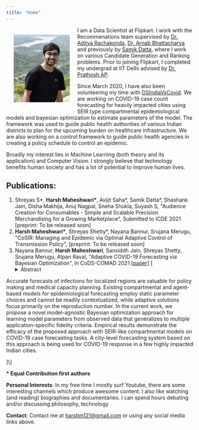```yaml
---
title: "Home"
---
```

<img style="float:left;padding:20px;"
src="./images/personal-photo.png" alt="profile picture" width="30%">
I am a Data Scientist at Flipkart. I work with the Recommenations team supervised by [Dr. Aditya Rachakonda](https://in.linkedin.com/in/adityarachakonda), [Dr. Arnab Bhattacharya](https://www.linkedin.com/in/arnab-bhattacharya-26383573) and previously by [Samik Datta](https://www.linkedin.com/in/samik-datta-7b2a927a/), where I work on various Candidate Generation and Ranking problems. Prior to joining Flipkart, I completed my undergrad at IIT Delhi advised by [Dr. Prathosh AP](https://sites.google.com/view/prathosh). 


Since March 2020, I have also been volunteering my time with [DSIndiaVsCovid](http://dsindiavscovid.org/). We are working on COVID-19 case count forecasting for heavily impacted cities using SEIR type compartmental epidemiological models and bayesian optimization to estimate parameters of the model. The framework was used to guide public health authorities of various Indian districts to plan for the upcoming burden on healthcare infrastructure. We are also working on a control framework to guide public health agencies in creating a policy schedule to control an epidemic. 



Broadly my interest lies in Machine Learning (both theory and its application) and Computer Vision. I strongly believe that technology benefits human society and has a lot of potential to improve human lives.

## **Publications**:
1. Shreyas S\*, **Harsh Maheshwari\***, Avijit Saha\*, Samik Datta\*, Shashank Jain, Disha Makhija, Anuj Nagpal, Sneha Shukla, Suyash S, "Audience Creation for Consumables - Simple and Scalable Precision Merchandising for a Growing Marketplace", Submitted to ICDE 2021 [preprint: To be released soon]
2. **Harsh Maheshwari\***, Shreyas Shetty\*, Nayana Bannur, Srujana Merugu, "CoSIR: Managing and Epidemic via Optimal Adaptive Control of Transmission Policy", [preprint: To be released soon]
3. Nayana Bannur, **Harsh Maheshwari**, Sansiddh Jain, Shreyas Shetty, Srujana Merugu, Alpan Raval, "Adaptive COVID-19 Forecasting via Bayesian Optimization", in CoDS-COMAD 2021 \[[paper](https://doi.org/10.1101/2020.10.19.20215293)\] \[<details><summary>Abstract</summary>
<p>
 Accurate forecasts of infections for localized regions are valuable for policy making and medical capacity planning. Existing compartmental and agent-based models  for epidemiological forecasting employ static parameter choices and cannot be readily contextualized, while adaptive solutions focus primarily on the reproduction number. In the current work, we propose a novel model-agnostic Bayesian optimization approach for learning model parameters from observed data that generalizes to multiple application-specific fidelity criteria. Empirical results demonstrate the efficacy of the proposed approach with SEIR-like compartmental models on COVID-19 case forecasting tasks. A city-level forecasting system based on this approach is being used for COVID-19 response in a few highly impacted Indian cities.
</p>
</details>]\]

**\* Equal Contribution first authors**


**Personal Interests**: In my free time I mostly surf Youtube, there are some interesting channels which produce awesome content. I also like watching (and reading) biographies and documentaries. I can spend hours debating and/or discussing philosophy, technology



**Contact**: Contact me at [harshm121@gmail.com](mailto:harshm121@gmail.com) or using any social media links above. 




